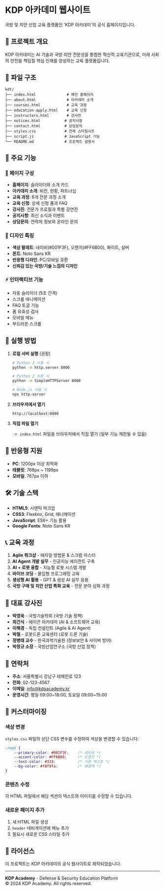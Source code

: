 # KDP 아카데미 웹사이트

국방 및 치안 산업 교육 플랫폼인 'KDP 아카데미'의 공식 홈페이지입니다.

## 🎯 프로젝트 개요

KDP 아카데미는 AI 기술과 국방·치안 전문성을 통합한 혁신적 교육기관으로, 미래 사회의 안전을 책임질 핵심 인재를 양성하는 교육 플랫폼입니다.

## 📁 파일 구조

```
kdt/
├── index.html              # 메인 홈페이지
├── about.html              # 아카데미 소개
├── courses.html            # 교육 과정
├── education-apply.html    # 교육 신청
├── instructors.html        # 강사진
├── notices.html           # 공지사항
├── contact.html           # 상담문의
├── styles.css             # 전체 스타일시트
├── script.js              # JavaScript 기능
└── README.md              # 프로젝트 설명서
```

## 🌟 주요 기능

### 📄 페이지 구성
- **홈페이지**: 슬라이더와 소개 카드
- **아카데미 소개**: 비전, 현황, 파트너십
- **교육 과정**: 6개 전문 과정 소개
- **교육 신청**: 상세 신청 폼과 FAQ
- **강사진**: 전문가 프로필과 특별 강연진
- **공지사항**: 최신 소식과 이벤트
- **상담문의**: 연락처 정보와 온라인 문의

### 🎨 디자인 특징
- **색상 팔레트**: 네이비(#001F3F), 오렌지(#FF6B00), 화이트, 실버
- **폰트**: Noto Sans KR
- **반응형 디자인**: PC/모바일 호환
- **신뢰감 있는 국방/기술 느낌의 디자인**

### ⚡ 인터랙티브 기능
- 자동 슬라이더 (5초 간격)
- 스크롤 애니메이션
- FAQ 토글 기능
- 폼 유효성 검사
- 모바일 메뉴
- 부드러운 스크롤

## 🚀 실행 방법

1. **로컬 서버 실행** (권장)
   ```bash
   # Python 3 사용 시
   python -m http.server 8000
   
   # Python 2 사용 시
   python -m SimpleHTTPServer 8000
   
   # Node.js 사용 시
   npx http-server
   ```

2. **브라우저에서 열기**
   ```
   http://localhost:8000
   ```

3. **직접 파일 열기**
   - `index.html` 파일을 브라우저에서 직접 열기 (일부 기능 제한될 수 있음)

## 📱 반응형 지원

- **PC**: 1200px 이상 최적화
- **태블릿**: 768px ~ 1199px
- **모바일**: 767px 이하

## 🛠️ 기술 스택

- **HTML5**: 시맨틱 마크업
- **CSS3**: Flexbox, Grid, 애니메이션
- **JavaScript**: ES6+ 기능 활용
- **Google Fonts**: Noto Sans KR

## 📞 교육 과정

1. **Agile 워크샵** - 애자일 방법론 & 스크럼 마스터
2. **AI Agent 개발 실무** - 인공지능 에이전트 구축
3. **AI + 로봇 융합** - 지능형 로봇 시스템 개발
4. **바이브 코딩** - 몰입형 프로그래밍 교육
5. **생성형 AI 활용** - GPT & 생성 AI 실무 응용
6. **국방 구매 및 치안 산업 특화 교육** - 전문 분야 심화 과정

## 👥 대표 강사진

- **박영욱** - 국방기술학회 (국방 기술 정책)
- **최건식** - 에이콘 아카데미 (AI & 소프트웨어 교육)
- **이해경** - 독립 컨설턴트 (Agile & AI Agent)
- **박철** - 로봇드론 교육센터 (로봇 드론 기술)
- **정병태 교수** - 한국과학기술원 (정보보안 & 사이버 방어)
- **박창규 소장** - 국방산업연구소 (국방 산업 정책)

## 📧 연락처

- **주소**: 서울특별시 강남구 테헤란로 123
- **전화**: 02-123-4567
- **이메일**: info@kdpacademy.kr
- **운영시간**: 평일 09:00~18:00, 토요일 09:00~15:00

## 🔧 커스터마이징

### 색상 변경
`styles.css` 파일의 상단 CSS 변수를 수정하여 색상을 변경할 수 있습니다:

```css
:root {
    --primary-color: #001F3F;    /* 네이비 */
    --accent-color: #FF6B00;     /* 오렌지 */
    --text-color: #333;          /* 기본 텍스트 */
    --bg-color: #f8f9fa;         /* 배경색 */
}
```

### 콘텐츠 수정
각 HTML 파일에서 해당 섹션의 텍스트와 이미지를 수정할 수 있습니다.

### 새로운 페이지 추가
1. 새 HTML 파일 생성
2. `header` 네비게이션에 메뉴 추가
3. 필요시 새로운 CSS 스타일 추가

## 📄 라이선스

이 프로젝트는 KDP 아카데미의 공식 웹사이트로 제작되었습니다.

---

**KDP Academy** - Defense & Security Education Platform  
© 2024 KDP Academy. All rights reserved. 